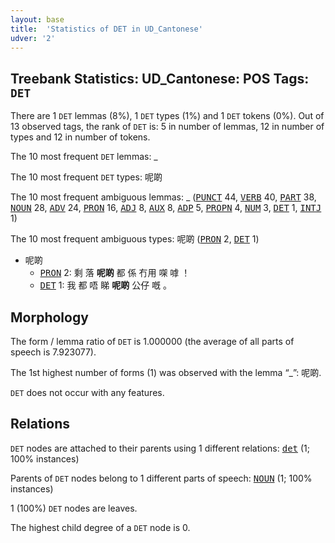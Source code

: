```yaml
---
layout: base
title:  'Statistics of DET in UD_Cantonese'
udver: '2'
---
```


## Treebank Statistics: UD_Cantonese: POS Tags: `DET`

There are 1 `DET` lemmas (8%), 1 `DET` types (1%) and 1 `DET` tokens (0%).
Out of 13 observed tags, the rank of `DET` is: 5 in number of lemmas, 12 in number of types and 12 in number of tokens.

The 10 most frequent `DET` lemmas: _

The 10 most frequent `DET` types:  呢啲

The 10 most frequent ambiguous lemmas: _ (<tt><a href="yue-pos-PUNCT.html">PUNCT</a></tt> 44, <tt><a href="yue-pos-VERB.html">VERB</a></tt> 40, <tt><a href="yue-pos-PART.html">PART</a></tt> 38, <tt><a href="yue-pos-NOUN.html">NOUN</a></tt> 28, <tt><a href="yue-pos-ADV.html">ADV</a></tt> 24, <tt><a href="yue-pos-PRON.html">PRON</a></tt> 16, <tt><a href="yue-pos-ADJ.html">ADJ</a></tt> 8, <tt><a href="yue-pos-AUX.html">AUX</a></tt> 8, <tt><a href="yue-pos-ADP.html">ADP</a></tt> 5, <tt><a href="yue-pos-PROPN.html">PROPN</a></tt> 4, <tt><a href="yue-pos-NUM.html">NUM</a></tt> 3, <tt><a href="yue-pos-DET.html">DET</a></tt> 1, <tt><a href="yue-pos-INTJ.html">INTJ</a></tt> 1)

The 10 most frequent ambiguous types:  呢啲 (<tt><a href="yue-pos-PRON.html">PRON</a></tt> 2, <tt><a href="yue-pos-DET.html">DET</a></tt> 1)


* 呢啲
  * <tt><a href="yue-pos-PRON.html">PRON</a></tt> 2: 剩 落 <b>呢啲</b> 都 係 冇用 㗎 嘑 ！
  * <tt><a href="yue-pos-DET.html">DET</a></tt> 1: 我 都 唔 睇 <b>呢啲</b> 公仔 嘅 。

## Morphology

The form / lemma ratio of `DET` is 1.000000 (the average of all parts of speech is 7.923077).

The 1st highest number of forms (1) was observed with the lemma “_”: 呢啲.

`DET` does not occur with any features.


## Relations

`DET` nodes are attached to their parents using 1 different relations: <tt><a href="yue-dep-det.html">det</a></tt> (1; 100% instances)

Parents of `DET` nodes belong to 1 different parts of speech: <tt><a href="yue-pos-NOUN.html">NOUN</a></tt> (1; 100% instances)

1 (100%) `DET` nodes are leaves.

The highest child degree of a `DET` node is 0.

